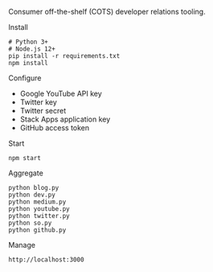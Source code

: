Consumer off-the-shelf (COTS) developer relations tooling.

Install

    # Python 3+
    # Node.js 12+
    pip install -r requirements.txt
    npm install

Configure

- Google YouTube API key
- Twitter key
- Twitter secret
- Stack Apps application key
- GitHub access token

Start

    npm start

Aggregate

    python blog.py
    python dev.py
    python medium.py
    python youtube.py
    python twitter.py
    python so.py
    python github.py

Manage

    http://localhost:3000
